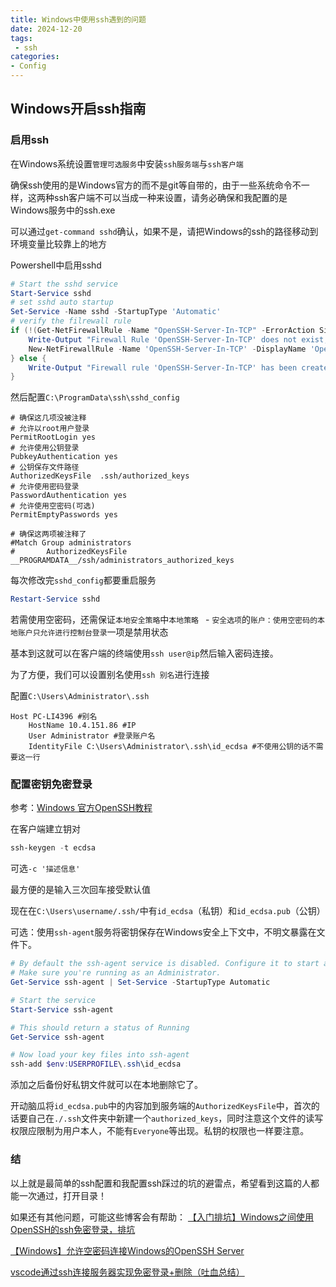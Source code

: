 ```yaml
---
title: Windows中使用ssh遇到的问题
date: 2024-12-20
tags:
 - ssh
categories:
- Config
---
```


## Windows开启ssh指南

### 启用ssh

在Windows系统设置`管理可选服务`中安装`ssh服务端`与`ssh客户端`

确保ssh使用的是Windows官方的而不是git等自带的，由于一些系统命令不一样，这两种ssh客户端不可以当成一种来设置，请务必确保和我配置的是Windows服务中的ssh.exe

可以通过`get-command sshd`确认，如果不是，请把Windows的ssh的路径移动到环境变量比较靠上的地方

Powershell中启用sshd

```powershell
# Start the sshd service
Start-Service sshd
# set sshd auto startup
Set-Service -Name sshd -StartupType 'Automatic'
# verify the filrewall rule
if (!(Get-NetFirewallRule -Name "OpenSSH-Server-In-TCP" -ErrorAction SilentlyContinue | Select-Object Name, Enabled)) {
    Write-Output "Firewall Rule 'OpenSSH-Server-In-TCP' does not exist, creating it..."
    New-NetFirewallRule -Name 'OpenSSH-Server-In-TCP' -DisplayName 'OpenSSH Server (sshd)' -Enabled True -Direction Inbound -Protocol TCP -Action Allow -LocalPort 22
} else {
    Write-Output "Firewall rule 'OpenSSH-Server-In-TCP' has been created and exists."
}
```

然后配置`C:\ProgramData\ssh\sshd_config`

```
# 确保这几项没被注释
# 允许以root用户登录
PermitRootLogin yes
# 允许使用公钥登录
PubkeyAuthentication yes
# 公钥保存文件路径
AuthorizedKeysFile	.ssh/authorized_keys
# 允许使用密码登录
PasswordAuthentication yes
# 允许使用空密码(可选)
PermitEmptyPasswords yes

# 确保这两项被注释了
#Match Group administrators
#       AuthorizedKeysFile __PROGRAMDATA__/ssh/administrators_authorized_keys
```

每次修改完`sshd_config`都要重启服务

```powershell
Restart-Service sshd
```

若需使用空密码，还需保证`本地安全策略`中`本地策略 ` - `安全选项`的`账户：使用空密码的本地账户只允许进行控制台登录`一项是禁用状态

基本到这就可以在客户端的终端使用`ssh user@ip`然后输入密码连接。

为了方便，我们可以设置别名使用`ssh 别名`进行连接

配置`C:\Users\Administrator\.ssh`

```host
Host PC-LI4396 #别名
	HostName 10.4.151.86 #IP
	User Administrator #登录账户名
	IdentityFile C:\Users\Administrator\.ssh\id_ecdsa #不使用公钥的话不需要这一行
```

### 配置密钥免密登录

参考：[Windows 官方OpenSSH教程](https://learn.microsoft.com/zh-cn/windows-server/administration/openssh/openssh_keymanagement)

在客户端建立钥对

```powershell
ssh-keygen -t ecdsa
```

可选`-c '描述信息'`

最方便的是输入三次回车接受默认值

现在在`C:\Users\username/.ssh/`中有`id_ecdsa`（私钥）和`id_ecdsa.pub`（公钥）

可选：使用`ssh-agent`服务将密钥保存在Windows安全上下文中，不明文暴露在文件下。

```powershell
# By default the ssh-agent service is disabled. Configure it to start automatically.
# Make sure you're running as an Administrator.
Get-Service ssh-agent | Set-Service -StartupType Automatic

# Start the service
Start-Service ssh-agent

# This should return a status of Running
Get-Service ssh-agent

# Now load your key files into ssh-agent
ssh-add $env:USERPROFILE\.ssh\id_ecdsa
```

添加之后备份好私钥文件就可以在本地删除它了。

开动脑瓜将`id_ecdsa.pub`中的内容加到服务端的`AuthorizedKeysFile`中，首次的话要自己在`./.ssh`文件夹中新建一个`authorized_keys`，同时注意这个文件的读写权限应限制为用户本人，不能有`Everyone`等出现。私钥的权限也一样要注意。

### 结

以上就是最简单的ssh配置和我配置ssh踩过的坑的避雷点，希望看到这篇的人都能一次通过，打开目录！

如果还有其他问题，可能这些博客会有帮助：
[【入门排坑】Windows之间使用OpenSSH的ssh免密登录，排坑](https://www.cnblogs.com/robinbin/p/16162608.html)

[【Windows】允许空密码连接Windows的OpenSSH Server](https://www.jianshu.com/p/1ec72a019bd9)

[vscode通过ssh连接服务器实现免密登录+删除（吐血总结）](https://blog.csdn.net/Oxford1151/article/details/137228119)

